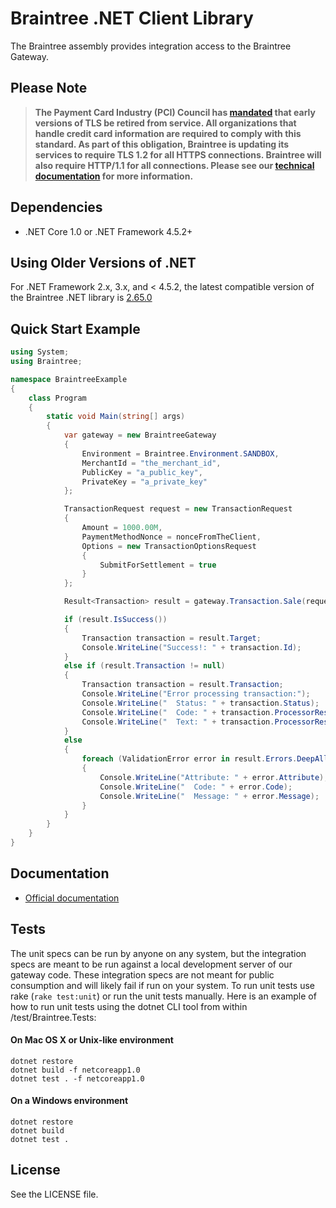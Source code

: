 # Braintree .NET Client Library

The Braintree assembly provides integration access to the Braintree Gateway.

## Please Note
> **The Payment Card Industry (PCI) Council has [mandated](http://blog.pcisecuritystandards.org/migrating-from-ssl-and-early-tls) that early versions of TLS be retired from service.  All organizations that handle credit card information are required to comply with this standard. As part of this obligation, Braintree is updating its services to require TLS 1.2 for all HTTPS connections. Braintree will also require HTTP/1.1 for all connections. Please see our [technical documentation](https://github.com/paypal/tls-update) for more information.**

## Dependencies

* .NET Core 1.0 or .NET Framework 4.5.2+

## Using Older Versions of .NET

For .NET Framework 2.x, 3.x, and < 4.5.2, the latest compatible version of the Braintree .NET library is [2.65.0](https://github.com/braintree/braintree_dotnet/tree/2.65.0)

## Quick Start Example

```csharp
using System;
using Braintree;

namespace BraintreeExample
{
    class Program
    {
        static void Main(string[] args)
        {
            var gateway = new BraintreeGateway
            {
                Environment = Braintree.Environment.SANDBOX,
                MerchantId = "the_merchant_id",
                PublicKey = "a_public_key",
                PrivateKey = "a_private_key"
            };

            TransactionRequest request = new TransactionRequest
            {
                Amount = 1000.00M,
                PaymentMethodNonce = nonceFromTheClient,
                Options = new TransactionOptionsRequest
                {
                    SubmitForSettlement = true
                }
            };

            Result<Transaction> result = gateway.Transaction.Sale(request);

            if (result.IsSuccess())
            {
                Transaction transaction = result.Target;
                Console.WriteLine("Success!: " + transaction.Id);
            }
            else if (result.Transaction != null)
            {
                Transaction transaction = result.Transaction;
                Console.WriteLine("Error processing transaction:");
                Console.WriteLine("  Status: " + transaction.Status);
                Console.WriteLine("  Code: " + transaction.ProcessorResponseCode);
                Console.WriteLine("  Text: " + transaction.ProcessorResponseText);
            }
            else
            {
                foreach (ValidationError error in result.Errors.DeepAll())
                {
                    Console.WriteLine("Attribute: " + error.Attribute);
                    Console.WriteLine("  Code: " + error.Code);
                    Console.WriteLine("  Message: " + error.Message);
                }
            }
        }
    }
}
```

## Documentation

* [Official documentation](https://developers.braintreepayments.com/dotnet/sdk/server/overview)

## Tests

The unit specs can be run by anyone on any system, but the integration specs are meant to be run against a local development server of our gateway code. These integration specs are not meant for public consumption and will likely fail if run on your system. To run unit tests use rake (`rake test:unit`) or run the unit tests manually. Here is an example of how to run unit tests using the dotnet CLI tool from within /test/Braintree.Tests:

#### On Mac OS X or Unix-like environment
```
dotnet restore
dotnet build -f netcoreapp1.0
dotnet test . -f netcoreapp1.0
```

#### On a Windows environment
```
dotnet restore
dotnet build
dotnet test .
```

## License

See the LICENSE file.
